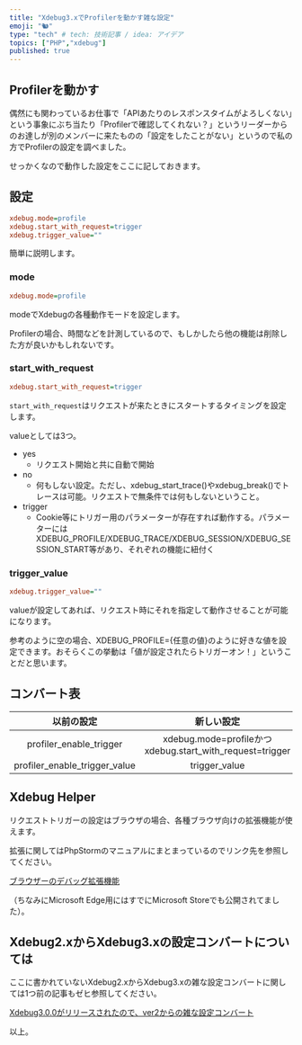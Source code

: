 ```yaml
---
title: "Xdebug3.xでProfilerを動かす雑な設定"
emoji: "🐿"
type: "tech" # tech: 技術記事 / idea: アイデア
topics: ["PHP","xdebug"]
published: true
---
```

## Profilerを動かす
偶然にも関わっているお仕事で「APIあたりのレスポンスタイムがよろしくない」という事象にぶち当たり「Profilerで確認してくれない？」というリーダーからのお達しが別のメンバーに来たものの「設定をしたことがない」というので私の方でProfilerの設定を調べました。

せっかくなので動作した設定をここに記しておきます。

## 設定
```ini
xdebug.mode=profile
xdebug.start_with_request=trigger
xdebug.trigger_value=""
```

簡単に説明します。

### mode
```ini
xdebug.mode=profile
```
modeでXdebugの各種動作モードを設定します。

Profilerの場合、時間などを計測しているので、もしかしたら他の機能は削除した方が良いかもしれないです。

### start_with_request
```ini
xdebug.start_with_request=trigger
```

`start_with_request`はリクエストが来たときにスタートするタイミングを設定します。

valueとしては3つ。

- yes
    - リクエスト開始と共に自動で開始
- no
    - 何もしない設定。ただし、xdebug_start_trace()やxdebug_break()でトレースは可能。リクエストで無条件では何もしないということ。
- trigger
    - Cookie等にトリガー用のパラメーターが存在すれば動作する。パラメーターにはXDEBUG_PROFILE/XDEBUG_TRACE/XDEBUG_SESSION/XDEBUG_SESSION_START等があり、それぞれの機能に紐付く

### trigger_value
```ini
xdebug.trigger_value=""
```

valueが設定してあれば、リクエスト時にそれを指定して動作させることが可能になります。

参考のように空の場合、XDEBUG_PROFILE={任意の値}のように好きな値を設定できます。おそらくこの挙動は「値が設定されたらトリガーオン！」ということだと思います。

## コンバート表
|以前の設定|新しい設定|
|:---:|:---:|
|profiler_enable_trigger|xdebug.mode=profileかつxdebug.start_with_request=trigger|
|profiler_enable_trigger_value|trigger_value|

## Xdebug Helper
リクエストトリガーの設定はブラウザの場合、各種ブラウザ向けの拡張機能が使えます。

拡張に関してはPhpStormのマニュアルにまとまっているのでリンク先を参照してください。

[ブラウザーのデバッグ拡張機能](https://pleiades.io/help/phpstorm/browser-debugging-extensions.html)

（ちなみにMicrosoft Edge用にはすでにMicrosoft Storeでも公開されてました）。

## Xdebug2.xからXdebug3.xの設定コンバートについては
ここに書かれていないXdebug2.xからXdebug3.xの雑な設定コンバートに関しては1つ前の記事もゼヒ参照してください。

[Xdebug3.0.0がリリースされたので、ver2からの雑な設定コンバート
](https://zenn.dev/naoyukik/articles/c9fae91cf3d7e2e373df)

以上。
